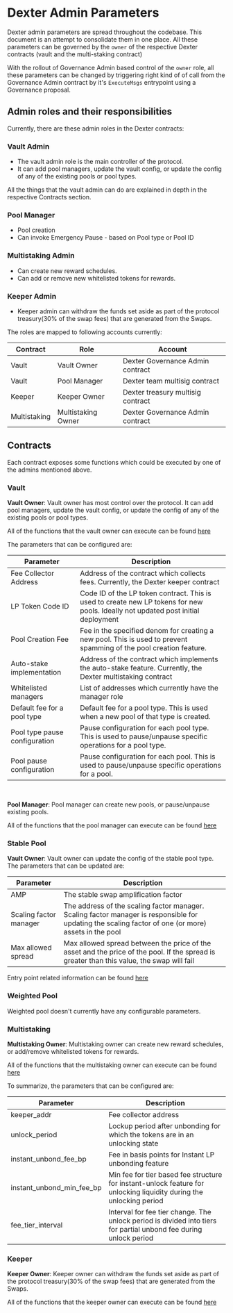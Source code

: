 # Dexter Admin Parameters

Dexter admin parameters are spread throughout the codebase. This document is an attempt to consolidate them in one place. All these parameters can be governed by the `owner` of the respective Dexter contracts (vault and the multi-staking contract)

With the rollout of Governance Admin based control of the `owner` role, all these parameters can be changed by triggering right kind of of call from the Governance Admin contract by it's `ExecuteMsgs` entrypoint using a Governance proposal.

## Admin roles and their responsibilities

Currently, there are these admin roles in the Dexter contracts:

### Vault Admin 
- The vault admin role is the main controller of the protocol. 
- It can add pool managers, update the vault config, or update the config of  any of the existing pools or pool types. 

All the things that the vault admin can do are explained in depth in the respective Contracts section.

### Pool Manager
- Pool creation
- Can invoke Emergency Pause - based on Pool type or Pool ID

### Multistaking Admin
- Can create new reward schedules.
- Can add or remove new whitelisted tokens for rewards.

### Keeper Admin
- Keeper admin can withdraw the funds set aside as part of the protocol treasury(30% of the swap fees)  that are generated from the Swaps.


The roles are mapped to following accounts currently:

| Contract | Role | Account |
| --- | --- | --- |
| Vault | Vault Owner | Dexter Governance Admin contract |
| Vault | Pool Manager | Dexter team multisig contract |
| Keeper | Keeper Owner | Dexter treasury multisig contract |
| Multistaking | Multistaking Owner | Dexter Governance Admin contract |

## Contracts

Each contract exposes some functions which could be executed by one of the admins mentioned above.

### Vault

**Vault Owner**: Vault owner has most control over the protocol. It can add pool managers, update the vault config, or update the config of any of the existing pools or pool types. 

All of the functions that the vault owner can execute can be found [here](../contracts/vault#only-owner-executable)

The parameters that can be configured are:

| Parameter | Description |
| --- | --- |
| Fee Collector Address | Address of the contract which collects fees. Currently, the Dexter keeper contract |
| LP Token Code ID | Code ID of the LP token contract. This is used to create new LP tokens for new pools. Ideally not updated post initial deployment |
| Pool Creation Fee | Fee in the specified denom for creating a new pool. This is used to prevent spamming of the pool creation feature. |
| Auto-stake implementation | Address of the contract which implements the auto-stake feature. Currently, the Dexter multistaking contract |
| Whitelisted managers | List of addresses which currently have the manager role |
| Default fee for a pool type | Default fee for a pool type. This is used when a new pool of that type is created. |
| Pool type pause configuration | Pause configuration for each pool type. This is used to pause/unpause specific operations for a pool type. |
| Pool pause configuration | Pause configuration for each pool. This is used to pause/unpause specific operations for a pool. |

<br>

**Pool Manager**: Pool manager can create new pools, or pause/unpause existing pools.

All of the functions that the pool manager can execute can be found [here](../contracts/vault#owner-and-manager-executable)

### Stable Pool

**Vault Owner**: Vault owner can update the config of the stable pool type. The parameters that can be updated are:

| Parameter | Description |
| --- | --- |
| AMP | The stable swap amplification factor |
| Scaling factor manager | The address of the scaling factor manager. Scaling factor manager is responsible for updating the scaling factor of one (or more) assets in the pool |
| Max allowed spread | Max allowed spread between the price of the asset and the price of the pool. If the spread is greater than this value, the swap will fail |

Entry point related information can be found [here](<LINK TO STABLE POOL DOC>)

### Weighted Pool

Weighted pool doesn't currently have any configurable parameters.

### Multistaking

**Multistaking Owner**: Multistaking owner can create new reward schedules, or add/remove whitelisted tokens for rewards. 

All of the functions that the multistaking owner can execute can be found [here](../contracts/multi_staking#owner-executable)

To summarize, the parameters that can be configured are:

| Parameter | Description |
| --- | --- |
| keeper_addr | Fee collector address |
| unlock_period | Lockup period after unbonding for which the tokens are in an unlocking state |
| instant_unbond_fee_bp | Fee in basis points for Instant LP unbonding feature |
| instant_unbond_min_fee_bp | Min fee for tier based fee structure for instant-unlock feature for unlocking liquidity during the unlocking period |
| fee_tier_interval | Interval for fee tier change. The unlock period is divided into tiers for partial unbond fee during unlock period |



### Keeper 

**Keeper Owner**: Keeper owner can withdraw the funds set aside as part of the protocol treasury(30% of the swap fees)  that are generated from the Swaps.

All of the functions that the keeper owner can execute can be found [here](<LINK TO KEEPER DOC>)    



